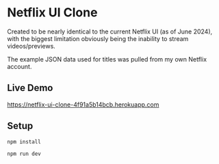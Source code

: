 # Netflix UI Clone

Created to be nearly identical to the current Netflix UI (as of June 2024), with the biggest limitation obviously being the inability to stream videos/previews. 

The example JSON data used for titles was pulled from my own Netflix account.

## Live Demo
https://netflix-ui-clone-4f91a5b14bcb.herokuapp.com



## Setup

```bash
npm install

npm run dev
```
